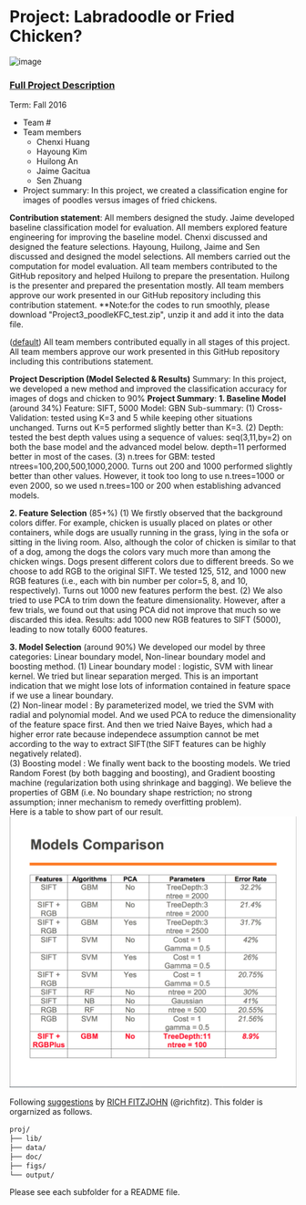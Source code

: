 # Project: Labradoodle or Fried Chicken? 
![image](https://s-media-cache-ak0.pinimg.com/236x/6b/01/3c/6b013cd759c69d17ffd1b67b3c1fbbbf.jpg)
### [Full Project Description](doc/project3_desc.html)

Term: Fall 2016

+ Team #
+ Team members
	+ Chenxi Huang
	+ Hayoung Kim
	+ Huilong An
	+ Jaime Gacitua
	+ Sen Zhuang
+ Project summary: In this project, we created a classification engine for images of poodles versus images of fried chickens. 
	
**Contribution statement**:
All members designed the study. Jaime developed baseline classification model for evaluation. All members explored feature engineering for improving the baseline model. Chenxi discussed and designed the feature selections. Hayoung, Huilong, Jaime and Sen discussed and designed the model selections. All members carried out the computation for model evaluation. All team members contributed to the GitHub repository and helped Huilong to prepare the presentation. Huilong is the presenter and prepared the presentation mostly. All team members approve our work presented in our GitHub repository including this contribution statement.
**Note:for the codes to run smoothly, please download "Project3_poodleKFC_test.zip", unzip it and add it into the data file.


([default](doc/a_note_on_contributions.md)) All team members contributed equally in all stages of this project. All team members approve our work presented in this GitHub repository including this contributions statement. 

**Project Description (Model Selected & Results)**
Summary: In this project, we developed a new method and improved the classification accuracy for images of dogs and chicken to 90%
**Project Summary**:
**1. Baseline Model** (around 34%)
Feature: SIFT, 5000
Model: GBN
Sub-summary:
(1) Cross-Validation: tested using K=3 and 5 while keeping other situations unchanged. 
Turns out K=5 performed slightly better than K=3.
(2) Depth: tested the best depth values using a sequence of values: seq(3,11,by=2) on both the base model and the advanced model below. 
depth=11 performed better in most of the cases. 
(3) n.trees for GBM: tested ntrees=100,200,500,1000,2000.
Turns out 200 and 1000 performed slightly better than other values. However, it took too long to use n.trees=1000 or even 2000, so we used n.trees=100 or 200 when establishing advanced models. 

**2. Feature Selection** (85+%)
(1) We firstly observed that the background colors differ. For example, chicken is usually placed on plates or other containers, while dogs are usually running in the grass, lying in the sofa or sitting in the living room. Also, although the color of chicken is similar to that of a dog, among the dogs the colors vary much more than among the chicken wings. Dogs present different colors due to different breeds.
So we choose to add RGB to the original SIFT. 
We tested 125, 512, and 1000 new RGB features (i.e., each with bin number per color=5, 8, and 10, respectively). Turns out 1000 new features perform the best. 
(2) We also tried to use PCA to trim down the feature dimensionality. However, after a few trials, we found out that using PCA did not improve that much so we discarded this idea. 
Results: add 1000 new RGB features to SIFT (5000), leading to now totally 6000 features. 

**3. Model Selection** (around 90%)
We developed our model by three categories: Linear boundary model, Non-linear boundary model and boosting method.
(1) Linear boundary model : logistic, SVM with linear kernel. We tried but linear separation merged. This is an important indication that we might lose lots of information contained in feature space if we use a linear boundary.<br>
(2) Non-linear model : By parameterized model, we tried the SVM with radial and polynomial model. And we used PCA to reduce the dimensionality of the feature space first. And then we tried Naive Bayes, which had a higher error rate because independece assumption cannot be met according to the way to extract SIFT(the SIFT features can be highly negatively related).<br>
(3) Boosting model : We finally went back to the boosting models. We tried Random Forest (by both bagging and boosting), and Gradient boosting machine (regularization both using shrinkage and bagging). We believe the properties of GBM (i.e. No boundary shape restriction; no strong assumption; inner mechanism to remedy overfitting problem).<br>
Here is a table to show part of our result.<br>
![image](https://github.com/TZstatsADS/Fall2016-proj3-grp6/blob/master/figs/model_comparision_table.png)






Following [suggestions](http://nicercode.github.io/blog/2013-04-05-projects/) by [RICH FITZJOHN](http://nicercode.github.io/about/#Team) (@richfitz). This folder is orgarnized as follows.

```
proj/
├── lib/
├── data/
├── doc/
├── figs/
└── output/
```

Please see each subfolder for a README file.
